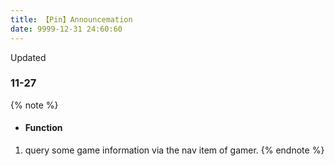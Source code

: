 ```yaml
---
title: 【Pin】Announcemation
date: 9999-12-31 24:60:60
---
```


Updated

### 11-27
{% note %}
- #### Function
1. query some game information via the nav item of gamer. 
{% endnote %}